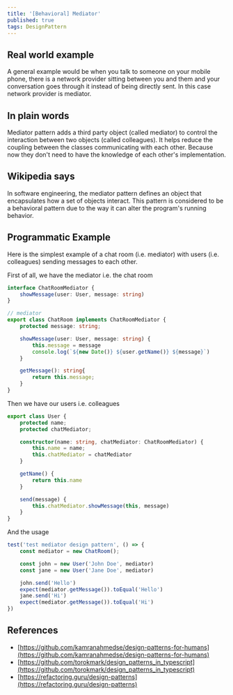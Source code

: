 ```yaml
---
title: '[Behavioral] Mediator'
published: true
tags: DesignPattern
---
```


## Real world example

A general example would be when you talk to someone on your mobile phone,
there is a network provider sitting between you and them and your conversation
goes through it instead of being directly sent. In this case network provider
is mediator.

## In plain words

Mediator pattern adds a third party object (called mediator) to control the
interaction between two objects (called colleagues). It helps reduce the
coupling between the classes communicating with each other. Because now they
don't need to have the knowledge of each other's implementation.

## Wikipedia says

In software engineering, the mediator pattern defines an object that
encapsulates how a set of objects interact. This pattern is considered to be a
behavioral pattern due to the way it can alter the program's running behavior.

## Programmatic Example

Here is the simplest example of a chat room (i.e. mediator) with users (i.e.
colleagues) sending messages to each other.

First of all, we have the mediator i.e. the chat room

```typescript
interface ChatRoomMediator {
    showMessage(user: User, message: string)
}

// mediator
export class ChatRoom implements ChatRoomMediator {
    protected message: string;

    showMessage(user: User, message: string) {
        this.message = message
        console.log(`${new Date()} ${user.getName()} ${message}`)
    }

    getMessage(): string{
        return this.message;
    }
}
```

Then we have our users i.e. colleagues

```typescript
export class User {
    protected name;
    protected chatMediator;

    constructor(name: string, chatMediator: ChatRoomMediator) {
        this.name = name;
        this.chatMediator = chatMediator
    }

    getName() {
        return this.name
    }

    send(message) {
        this.chatMediator.showMessage(this, message)
    }
}
```

And the usage

```typescript
test('test mediator design pattern', () => {
    const mediator = new ChatRoom();

    const john = new User('John Doe', mediator)
    const jane = new User('Jane Doe', mediator)

    john.send('Hello')
    expect(mediator.getMessage()).toEqual('Hello')
    jane.send('Hi')
    expect(mediator.getMessage()).toEqual('Hi')
})
```

## References

- [https://github.com/kamranahmedse/design-patterns-for-humans](https://github.com/kamranahmedse/design-patterns-for-humans)
- [https://github.com/torokmark/design_patterns_in_typescript](https://github.com/torokmark/design_patterns_in_typescript)
- [https://refactoring.guru/design-patterns](https://refactoring.guru/design-patterns)